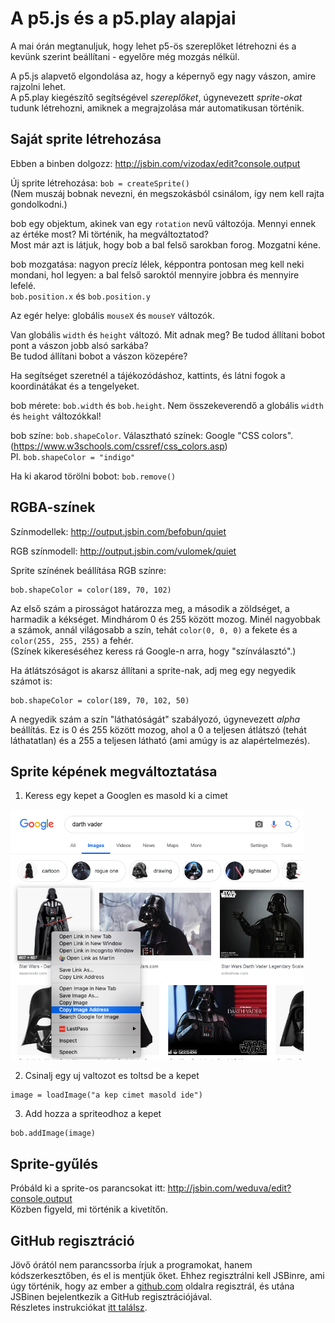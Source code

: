 # A p5.js és a p5.play alapjai

A mai órán megtanuljuk, hogy lehet p5-ös szereplőket létrehozni és a kevünk szerint beállítani - egyelőre még mozgás nélkül.  


A p5.js alapvető elgondolása az, hogy a képernyő egy nagy vászon, amire rajzolni lehet.  
A p5.play kiegészítő segítségével _szereplőket_, úgynevezett _sprite-okat_ tudunk létrehozni, amiknek a megrajzolása már automatikusan történik.  

## Saját sprite létrehozása

Ebben a binben dolgozz: http://jsbin.com/vizodax/edit?console,output  


Új sprite létrehozása: `bob = createSprite()`  
(Nem muszáj bobnak nevezni, én megszokásból csinálom, így nem kell rajta gondolkodni.)  

bob egy objektum, akinek van egy `rotation` nevű változója.
Mennyi ennek az értéke most? Mi történik, ha megváltoztatod?  
Most már azt is látjuk,  hogy bob a bal felső sarokban forog. Mozgatni kéne.  



bob mozgatása: nagyon precíz lélek, képpontra pontosan meg kell neki mondani, hol legyen: a bal felső saroktól mennyire jobbra és mennyire lefelé.  
`bob.position.x` és `bob.position.y`  


Az egér helye: globális `mouseX` és `mouseY` változók.  

Van globális `width` és `height` változó. Mit adnak meg? Be tudod állítani bobot pont a vászon jobb alsó sarkába?  
Be tudod állítani bobot a vászon közepére?  

Ha segítséget szeretnél a tájékozódáshoz, kattints, és látni fogok a koordinátákat és a tengelyeket.  

bob mérete: `bob.width` és `bob.height`. Nem összekeverendő a globális `width` és `height` változókkal!  

bob színe: `bob.shapeColor`. Választható színek: Google "CSS colors". (https://www.w3schools.com/cssref/css_colors.asp)  
Pl. `bob.shapeColor = "indigo"`  

Ha ki akarod törölni bobot: `bob.remove()`  

## RGBA-színek

Színmodellek: http://output.jsbin.com/befobun/quiet  

RGB színmodell: http://output.jsbin.com/vulomek/quiet  

Sprite színének beállítása RGB színre:  
```
bob.shapeColor = color(189, 70, 102)
```
Az első szám a pirosságot határozza meg, a második a zöldséget, a harmadik a kékséget. Mindhárom 0 és 255 között mozog. Minél nagyobbak a számok, annál világosabb a szín, tehát `color(0, 0, 0)` a fekete és a `color(255, 255, 255)` a fehér.  
(Színek kikereséséhez keress rá Google-n arra, hogy "színválasztó".)  

Ha átlátszóságot is akarsz állítani a sprite-nak, adj meg egy negyedik számot is:  
```
bob.shapeColor = color(189, 70, 102, 50)
```
A negyedik szám a szín "láthatóságát" szabályozó, úgynevezett _alpha_ beállítás. Ez is 0 és 255 között mozog, ahol a 0 a teljesen átlátszó (tehát láthatatlan) és a 255 a teljesen látható (ami amúgy is az alapértelmezés).  

## Sprite képének megváltoztatása
1. Keress egy kepet a Googlen es masold ki a cimet

<img height="400" src='img/screenshot1.png'>

2. Csinalj egy uj valtozot es toltsd be a kepet
```
image = loadImage("a kep cimet masold ide")
```
3. Add hozza a spriteodhoz a kepet
```
bob.addImage(image)
```

## Sprite-gyűlés
Próbáld ki a sprite-os parancsokat itt: http://jsbin.com/weduva/edit?console,output  
Közben figyeld, mi történik a kivetítőn.  


## GitHub regisztráció

Jövő órától nem parancssorba írjuk a programokat, hanem kódszerkesztőben, és el is mentjük őket. Ehhez regisztrálni kell JSBinre, ami úgy történik, hogy az ember a [github.com](http://github.com) oldalra regisztrál, és utána JSBinen bejelentkezik a GitHub regisztrációjával.  
Részletes instrukciókat [itt találsz](jsbin/jsbin-instructions.md).  

